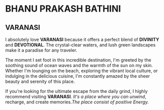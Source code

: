 # BHANU PRAKASH BATHINI

## VARANASI

I absolutely love **VARANASI** because it offers a perfect blend of **DIVINITY** and **DEVOTIONAL**. The  crystal-clear waters, and lush green landscapes make it a paradise for any traveler. 

The moment I set foot in this incredible destination, I'm greeted by the soothing sound of ocean waves and the warmth of the sun on my skin. Whether I'm lounging on the beach, exploring the vibrant local culture, or indulging in the delicious cuisine, I'm constantly amazed by the sheer beauty and serenity of this place.

If you're looking for the ultimate escape from the daily grind, I highly recommend visiting **VARANASI**. *It's a place where you can unwind*, recharge, and create memories.*The place consist of positive Energy.*